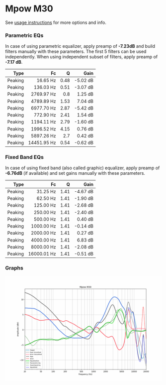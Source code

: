# Mpow M30
See [usage instructions](https://github.com/jaakkopasanen/AutoEq#usage) for more options and info.

### Parametric EQs
In case of using parametric equalizer, apply preamp of **-7.23dB** and build filters manually
with these parameters. The first 5 filters can be used independently.
When using independent subset of filters, apply preamp of **-7.17 dB**.

| Type    | Fc          |    Q | Gain     |
|--------:|------------:|-----:|---------:|
| Peaking | 16.65 Hz    | 0.48 | -5.02 dB |
| Peaking | 136.03 Hz   | 0.51 | -3.07 dB |
| Peaking | 2769.97 Hz  | 0.8  | 1.25 dB  |
| Peaking | 4789.89 Hz  | 1.53 | 7.04 dB  |
| Peaking | 6977.70 Hz  | 2.87 | -5.42 dB |
| Peaking | 772.90 Hz   | 2.41 | 1.54 dB  |
| Peaking | 1194.11 Hz  | 2.79 | -1.60 dB |
| Peaking | 1996.52 Hz  | 4.15 | 0.76 dB  |
| Peaking | 5897.26 Hz  | 2.7  | 0.42 dB  |
| Peaking | 14451.95 Hz | 0.54 | -0.62 dB |

### Fixed Band EQs
In case of using fixed band (also called graphic) equalizer, apply preamp of **-6.76dB**
(if available) and set gains manually with these parameters.

| Type    | Fc          |    Q | Gain     |
|--------:|------------:|-----:|---------:|
| Peaking | 31.25 Hz    | 1.41 | -4.67 dB |
| Peaking | 62.50 Hz    | 1.41 | -1.90 dB |
| Peaking | 125.00 Hz   | 1.41 | -2.68 dB |
| Peaking | 250.00 Hz   | 1.41 | -2.40 dB |
| Peaking | 500.00 Hz   | 1.41 | 0.40 dB  |
| Peaking | 1000.00 Hz  | 1.41 | -0.14 dB |
| Peaking | 2000.00 Hz  | 1.41 | 0.27 dB  |
| Peaking | 4000.00 Hz  | 1.41 | 6.83 dB  |
| Peaking | 8000.00 Hz  | 1.41 | -2.08 dB |
| Peaking | 16000.01 Hz | 1.41 | -0.51 dB |

### Graphs
![](./Mpow%20M30.png)